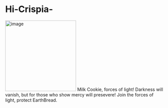 # Hi-Crispia-
<img width="225" height="225" alt="image" src="https://github.com/user-attachments/assets/a4ce729c-cd63-453d-a68b-741199bf7819" /> Milk Cookie, forces of light! 
Darkness will vanish, but for those who show mercy will presevere! Join the forces of light, protect EarthBread.
